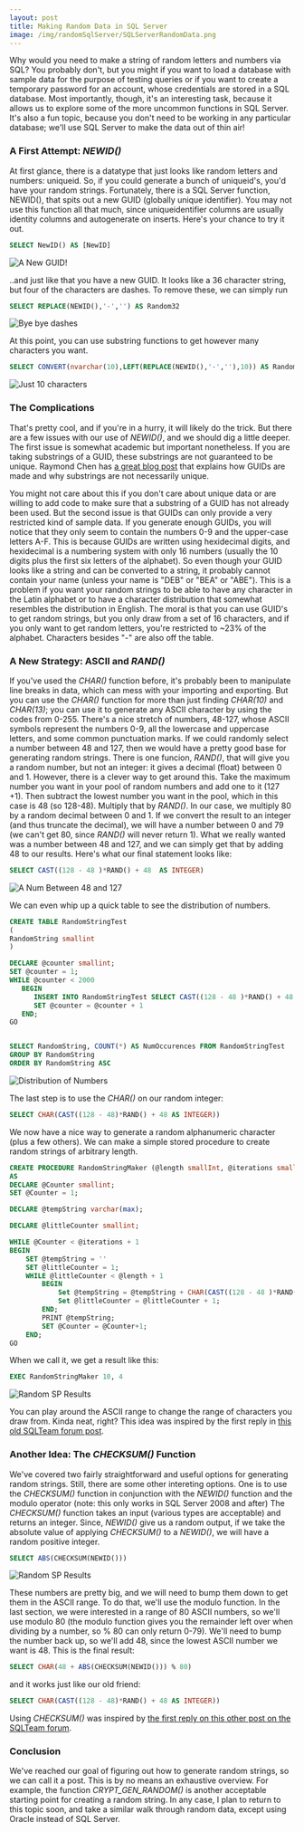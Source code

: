 ```yaml
---
layout: post
title: Making Random Data in SQL Server
image: /img/randomSqlServer/SQLServerRandomData.png
---
```


Why would you need to make a string of random letters and numbers via SQL? You probably don't, but you might if you want to load a database with sample data for the purpose of testing queries or if you want to create a temporary password for an account, whose credentials are stored in a SQL database. Most importantly, though, it's an interesting task, because it allows us to explore some of the more uncommon functions in SQL Server. It's also a fun topic, because you don't need to be working in any particular database; we'll use SQL Server to make the data out of thin air!

### A First Attempt: _NEWID()_

At first glance, there is a datatype that just looks like random letters and numbers: uniqueid. So, if you could generate a bunch of uniqueid's, you'd have your random strings. Fortunately, there is a SQL Server function, NEWID(), that spits out a new GUID (globally unique identifier). You may not use this function all that much, since uniqueidentifier columns are usually identity columns and autogenerate on inserts. Here's your chance to try it out.

```sql
SELECT NewID() AS [NewID]
```
![A New GUID!](../img/randomSqlServer/GUID1.png)

..and just like that you have a new GUID. It looks like a 36 character string, but four of the characters are dashes. To remove these, we can simply run

```sql
SELECT REPLACE(NEWID(),'-','') AS Random32
```
![Bye bye dashes](../img/randomSqlServer/Random32.png)

At this point, you can use substring functions to get however many characters you want. 

```sql
SELECT CONVERT(nvarchar(10),LEFT(REPLACE(NEWID(),'-',''),10)) AS Random10
```
![Just 10 characters](../img/randomSqlServer/Random10.png)

### The Complications

That's pretty cool, and if you're in a hurry, it will likely do the trick. But there are a few issues with our use of _NEWID()_, and we should dig a little deeper. The first issue is somewhat academic but important nonetheless. If you are taking substrings of a GUID, these substrings are not guaranteed to be unique. Raymond Chen has [a great blog post](https://blogs.msdn.microsoft.com/oldnewthing/20080627-00/?p=21823) that explains how GUIDs are made and why substrings are not necessarily unique. 

You might not care about this if you don't care about unique data or are willing to add code to make sure that a substring of a GUID has not already been used. But the second issue is that GUIDs can only provide a very restricted kind of sample data. If you generate enough GUIDs, you will notice that they only seem to contain the numbers 0-9 and the upper-case letters A-F. This is because GUIDs are written using hexidecimal digits, and hexidecimal is a numbering system with only 16 numbers (usually the 10 digits plus the first six letters of the alphabet). So even though your GUID looks like a string and can be converted to a string, it probably cannot contain your name (unless your name is "DEB" or "BEA" or "ABE"). This is a problem if you want your random strings to be able to have any character in the Latin alphabet or to have a character distribution that somewhat resembles the distribution in English. The moral is that you can use GUID's to get random strings, but you only draw from a set of 16 characters, and if you only want to get random letters, you're restricted to ~23% of the alphabet. Characters besides "-" are also off the table.


### A New Strategy: ASCII and _RAND()_

If you've used the _CHAR()_ function before, it's probably been to manipulate line breaks in data, which can mess with your importing and exporting. But you can use the _CHAR()_ function for more than just finding _CHAR(10)_ and _CHAR(13)_; you can use it to generate any ASCII character by using the codes from 0-255. There's a nice stretch of numbers, 48-127, whose ASCII symbols represent the numbers 0-9, all the lowercase and uppercase letters, and some common punctuation marks. If we could randomly select a number between 48 and 127, then we would have a pretty good base for generating random strings. There is one funcion, _RAND()_, that will give you a random number, but not an integer: it gives a decimal (float) between 0 and 1. However, there is a clever way to get around this. Take the maximum number you want in your pool of random numbers and add one to it (127 +1). Then subtract the lowest number you want in the pool, which in this case is 48 (so 128-48). Multiply that by _RAND()_. In our case, we multiply 80 by a random decimal between 0 and 1. If we convert the result to an integer (and thus truncate the decimal), we will have a number between 0 and 79 (we can't get 80, since _RAND()_ will never return 1). What we really wanted was a number between 48 and 127, and we can simply get that by adding 48 to our results. Here's what our final statement looks like:

```sql
SELECT CAST((128 - 48 )*RAND() + 48  AS INTEGER)
```
![A Num Between 48 and 127](../img/randomSqlServer/RandomChar1.png)

We can even whip up a quick table to see the distribution of numbers. 

```sql
CREATE TABLE RandomStringTest 
(
RandomString smallint
)

DECLARE @counter smallint;  
SET @counter = 1;  
WHILE @counter < 2000 
   BEGIN  
      INSERT INTO RandomStringTest SELECT CAST((128 - 48 )*RAND() + 48 AS INTEGER)
      SET @counter = @counter + 1  
   END;  
GO  


SELECT RandomString, COUNT(*) AS NumOccurences FROM RandomStringTest
GROUP BY RandomString
ORDER BY RandomString ASC
```
![Distribution of Numbers](../img/randomSqlServer/RandomCharDis.png)

The last step is to use the _CHAR()_ on our random integer:

```sql
SELECT CHAR(CAST((128 - 48)*RAND() + 48 AS INTEGER))
```

We now have a nice way to generate a random alphanumeric character (plus a few others). We can make a simple stored procedure to create random strings of arbitrary length.

```sql
CREATE PROCEDURE RandomStringMaker (@length smallInt, @iterations smallInt)
AS
DECLARE @Counter smallint;
SET @Counter = 1;

DECLARE @tempString varchar(max);

DECLARE @littleCounter smallint;

WHILE @Counter < @iterations + 1
BEGIN
	SET @tempString = ''
	SET @littleCounter = 1;
	WHILE @littleCounter < @length + 1 
		BEGIN 
			Set @tempString = @tempString + CHAR(CAST((128 - 48 )*RAND() + 48  as integer))
			Set @littleCounter = @littleCounter + 1;
		END;
		PRINT @tempString;
		SET @Counter = @Counter+1;
	END;
GO
```

When we call it, we get a result like this:

```sql
EXEC RandomStringMaker 10, 4
```
![Random SP Results](../img/randomSqlServer/RandomSPResult.png)

You can play around the ASCII range to change the range of characters you draw from. Kinda neat, right? This idea was inspired by the first reply in [this old SQLTeam forum post](http://www.sqlteam.com/forums/topic.asp?TOPIC_ID=21132).

### Another Idea: The _CHECKSUM()_ Function

We've covered two fairly straightforward and useful options for generating random strings. Still, there are some other intereting options. One is to use the _CHECKSUM()_ function in conjunction with the _NEWID()_ function and the modulo operator (note: this only works in SQL Server 2008 and after) The _CHECKSUM()_ function takes an input (various types are acceptable) and returns an integer. Since, _NEWID()_ give us a random output, if we take the absolute value of applying _CHECKSUM()_ to a _NEWID()_, we will have a random positive integer.

```sql
SELECT ABS(CHECKSUM(NEWID()))
```
![Random SP Results](../img/randomSqlServer/absCheckSumId.png)

These numbers are pretty big, and we will need to bump them down to get them in the ASCII range. To do that, we'll use the modulo function. In the last section, we were interested in a range of 80 ASCII numbers, so we'll use modulo 80 (the modulo function gives you the remainder left over when dividing by a number, so % 80  can only return 0-79). We'll need to bump the number back up, so we'll add 48, since the lowest ASCII number we want is 48. This is the final result:

```sql
SELECT CHAR(48 + ABS(CHECKSUM(NEWID())) % 80)
```

and it works just like our old friend:

```sql
SELECT CHAR(CAST((128 - 48)*RAND() + 48 AS INTEGER))
```

Using _CHECKSUM()_ was inspired by [the first reply on this other post on the SQLTeam forum](http://www.sqlteam.com/forums/topic.asp?TOPIC_ID=187665).

### Conclusion

We've reached our goal of figuring out how to generate random strings, so we can call it a post. This is by no means an exhaustive overview. For example, the function _CRYPT_GEN_RANDOM()_ is another acceptable starting point for creating a random string. In any case, I plan to return to this topic soon, and take a similar walk through random data, except using Oracle instead of SQL Server.